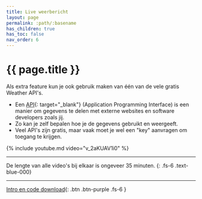 ```yaml
---
title: Live weerbericht
layout: page
permalink: :path/:basename
has_children: true
has_toc: false
nav_order: 6
---
```



# {{ page.title }}

Als extra feature kun je ook gebruik maken van één van de vele gratis Weather API's.

- Een [API](https://programmeerplaats.nl/wat-is-een-api/){: target="_blank"} (Application Programming Interface) is een manier om gegevens te delen met externe websites en software developers zoals jij.   
- Zo kan je zelf bepalen hoe je de gegevens gebruikt en weergeeft.
- Veel API's zijn gratis, maar vaak moet je wel een "key" aanvragen om toegang te krijgen.   

{% include youtube.md video="v_2aKUAV1i0" %}

---

De lengte van alle video's bij elkaar is ongeveer 35 minuten.
{: .fs-6 .text-blue-000}

---

[Intro en code download](1-introductie){: .btn .btn-purple .fs-6 }





